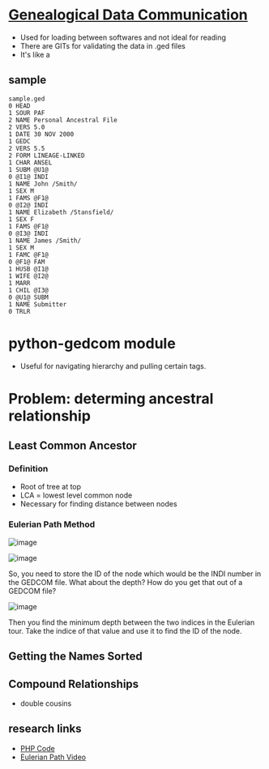 # [Genealogical Data Communication](https://www.familysearch.org/en/wiki/GEDCOM)

- Used for loading between softwares and not ideal for reading
- There are GITs for validating the data in .ged files
- It's like a 

## sample

```gedcom
sample.ged
0 HEAD
1 SOUR PAF
2 NAME Personal Ancestral File
2 VERS 5.0
1 DATE 30 NOV 2000
1 GEDC
2 VERS 5.5
2 FORM LINEAGE-LINKED
1 CHAR ANSEL
1 SUBM @U1@
0 @I1@ INDI
1 NAME John /Smith/
1 SEX M
1 FAMS @F1@
0 @I2@ INDI
1 NAME Elizabeth /Stansfield/
1 SEX F
1 FAMS @F1@
0 @I3@ INDI
1 NAME James /Smith/
1 SEX M
1 FAMC @F1@
0 @F1@ FAM
1 HUSB @I1@
1 WIFE @I2@
1 MARR
1 CHIL @I3@
0 @U1@ SUBM
1 NAME Submitter
0 TRLR
```

# python-gedcom module
- Useful for navigating hierarchy and pulling certain tags.

# Problem: determing ancestral relationship
## Least Common Ancestor
### Definition
- Root of tree at top
- LCA = lowest level common node
- Necessary for finding distance between nodes
### Eulerian Path Method

![image](https://github.com/andrewdavis23/gedcom/assets/47924318/4f1fbbbe-7911-4d10-ab39-ddbf2ce9eacf)

![image](https://github.com/andrewdavis23/gedcom/assets/47924318/39253446-8423-4248-89db-b5643e731a88)

So, you need to store the ID of the node which would be the INDI number in the GEDCOM file.  What about the depth?  How do you get that out of a GEDCOM file?

![image](https://github.com/andrewdavis23/gedcom/assets/47924318/cf34c3f5-57a1-4d9a-af56-96c875766b84)

Then you find the minimum depth between the two indices in the Eulerian tour. Take the indice of that value and use it to find the ID of the node.



## Getting the Names Sorted

## Compound Relationships
- double cousins

## research links
- [PHP Code](https://stackoverflow.com/questions/1063666/calculate-family-relationship-from-genealogical-data)
- [Eulerian Path Video](https://www.bing.com/videos/riverview/relatedvideo?q=method+for+finding+least+common+ancestor&mid=A5D73A4339196F91690BA5D73A4339196F91690B)
